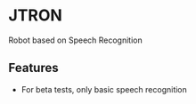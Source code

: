 # JTRON
Robot based on Speech Recognition


## Features
* For beta tests, only basic speech recognition